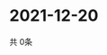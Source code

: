 # 2021-12-20
  共 0条

  <!-- BEGIN -->
  <!-- 最后更新时间Mon Dec 20 2021 00:20:09 GMT+0000 (Coordinated Universal Time) -->
  
  <!-- END -->
  
  